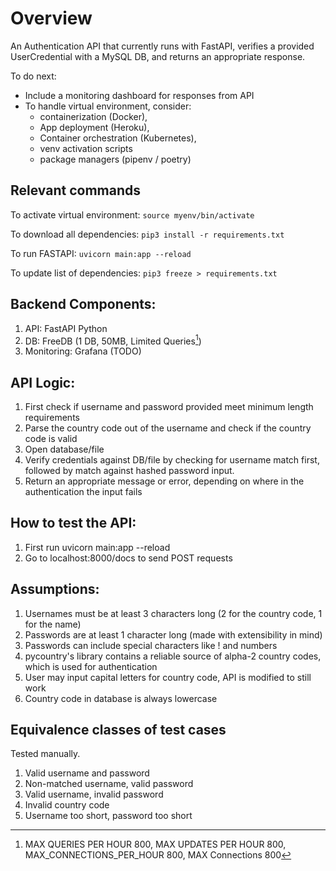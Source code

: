 # Overview

An Authentication API that currently runs with FastAPI, verifies a provided UserCredential with a MySQL DB, and returns an appropriate response.

To do next:

- Include a monitoring dashboard for responses from API
- To handle virtual environment, consider:
  - containerization (Docker),
  - App deployment (Heroku),
  - Container orchestration (Kubernetes),
  - venv activation scripts
  - package managers (pipenv / poetry)

## Relevant commands

To activate virtual environment:
`source myenv/bin/activate`

To download all dependencies:
`pip3 install -r requirements.txt`

To run FASTAPI:
`uvicorn main:app --reload`

To update list of dependencies:
`pip3 freeze > requirements.txt`

## Backend Components:

1. API: FastAPI Python
2. DB: FreeDB (1 DB, 50MB, Limited Queries[^1])
3. Monitoring: Grafana (TODO)

[^1]: MAX QUERIES PER HOUR 800, MAX UPDATES PER HOUR 800, MAX_CONNECTIONS_PER_HOUR 800, MAX Connections 800

## API Logic:

1. First check if username and password provided meet minimum length requirements
2. Parse the country code out of the username and check if the country code is valid
3. Open database/file
4. Verify credentials against DB/file by checking for username match first, followed by match against hashed password input.
5. Return an appropriate message or error, depending on where in the authentication the input fails

## How to test the API:

1. First run uvicorn main:app --reload
2. Go to localhost:8000/docs to send POST requests

## Assumptions:

1. Usernames must be at least 3 characters long (2 for the country code, 1 for the name)
2. Passwords are at least 1 character long (made with extensibility in mind)
3. Passwords can include special characters like ! and numbers
4. pycountry's library contains a reliable source of alpha-2 country codes, which is used for authentication
5. User may input capital letters for country code, API is modified to still work
6. Country code in database is always lowercase

## Equivalence classes of test cases

Tested manually.

1. Valid username and password
2. Non-matched username, valid password
3. Valid username, invalid password
4. Invalid country code
5. Username too short, password too short

<!-- Personal Notes -->

<!-- Reasons for returning HTTP responses for db_setup:

1. Proper communication with clients deems that HTTP responses are a standard means to convey information
2. Status codes are useful for specificity, especially in cases of failure
3. Error handling can be done more gracefully to allow clients to troubleshoot
4. Structured Data (JSON, XML) from HTTP responses allows clients to parse data easily. Can also give plaintext
5. Standard web dev practices and consistency -->
